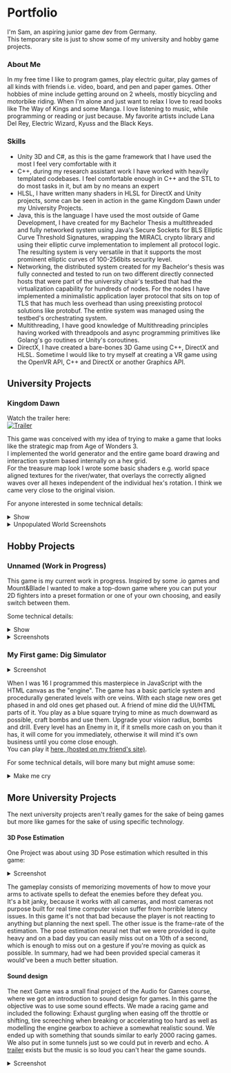 # Portfolio
I'm Sam, an aspiring junior game dev from Germany.  
This temporary site is just to show some of my university and hobby game projects.

### About Me

In my free time I like to program games, play electric guitar, play games of all kinds with friends i.e. video, board, and pen and paper games.
Other hobbies of mine include getting around on 2 wheels, mostly bicycling and motorbike riding.
When I'm alone and just want to relax I love to read books like The Way of Kings and some Manga.
I love listening to music, while programming or reading or just because. My favorite artists include Lana Del Rey, Electric Wizard, Kyuss and the Black Keys.

### Skills
- Unity 3D and C#, as this is the game framework that I have used the most I feel very comfortable with it
- C++, during my research assistant work I have worked with heavily templated codebases. I feel comfortable enough in C++ and the STL to do most tasks in it, but am by no means an expert
- HLSL, I have written many shaders in HLSL for DirectX and Unity projects, some can be seen in action in the game Kingdom Dawn under my University Projects.
- Java, this is the language I have used the most outside of Game Development, I have created for my Bachelor Thesis a multithreaded and fully networked system using Java's Secure Sockets for BLS Elliptic Curve Threshold Signatures, wrapping the MIRACL crypto library and using their elliptic curve implementation to implement all protocol logic. The resulting system is very versatile in that it supports the most prominent elliptic curves of 100-256bits security level.
- Networking, the distributed system created for my Bachelor's thesis was fully connected and tested to run on two different directly connected hosts that were part of the university chair's testbed that had the virtualization capability for hundreds of nodes. For the nodes I have implemented a minimalistic application layer protocol that sits on top of TLS that has much less overhead than using preexisting protocol solutions like protobuf. The entire system was managed using the testbed's orchestrating system.
- Multithreading, I have good knowledge of Multithreading principles having worked with threadpools and async programming primitives like Golang's go routines or Unity's coroutines.
- DirectX, I have created a bare-bones 3D Game using C++, DirectX and HLSL. Sometime I would like to try myself at creating a VR game using the OpenVR API, C++ and DirectX or another Graphics API.

## University Projects

### Kingdom Dawn

Watch the trailer here:  
[![Trailer](http://img.youtube.com/vi/VrJTRM2MyzY/0.jpg)](http://www.youtube.com/watch?v=VrJTRM2MyzY "KingdomDawn Trailer")  

This game was conceived with my idea of trying to make a game that looks like the strategic map from Age of Wonders 3.  
I implemented the world generator and the entire game board drawing and interaction system based internally on a hex grid.  
For the treasure map look I wrote some basic shaders e.g. world space aligned textures for the river/water, that overlays the correctly aligned waves over all hexes independent of the individual hex's rotation. I think we came very close to the original vision.

For anyone interested in some technical details:
<details>
  <summary>Show</summary>
  <p>
  One simple but effective optimization I like is that instead of using Unity's Raycast system to determine which hex the user mouses over we use a hex grid to world matrix and it's inverse to do that math.  
  Internally the hexes are structured as a 2D array so this way all it takes is transforming the mouse coords to hex grid coords with some matrix multiplication and we're done.
  </p>
  <p>
  One initially tricky aspect that had a simple (kind of) solution was creating a system for determining whether the river hexes had to be rotated and to which orientation. This is so our artist doesn't have to rotate all the hexes manually. 
  </p>
  <p>
  We used bitmasks to encode which of the hex neighbors had water on it to determine which exact kind of river/ocean tile has to be instantiated at these positions. By concatenating the bitmask to itself we can then bitshift a target bitmask over it, to determine the degree of rotation. E.g. 0b111000 encodes a hex tile whose first 3 neighbors clockwise contain water. Now if we shift this bitmask with wraparound (rotate) we can match all rotations of hex tiles with 3 consecutive water neighbors. Now our artist only had to create assets for all 14 base bitmasks and created some variations of the most used assets to introduce more variety to the look of rivers and oceans (0b1, 0b11, 0b111..., 0b1011, 0b1101...) and not the entire set that can be acquired through rotation.
  </p>
</details>

<details>
  <summary>Unpopulated World Screenshots</summary>
  <img src="https://raw.githubusercontent.com/uiaeuiaeuiae/portfolio/main/Img/world2.PNG" alt="world2.PNG" />
  <img src="https://raw.githubusercontent.com/uiaeuiaeuiae/portfolio/main/Img/world1.PNG" alt="world1.PNG" />
</details>

## Hobby Projects

### Unnamed (Work in Progress)

This game is my current work in progress. Inspired by some .io games and Mount&Blade I wanted to make a top-down game where you can put your 2D fighters into a preset formation or one of your own choosing, and easily switch between them. 

Some technical details:
<details>
  <summary>Show</summary>
  <p>
 Not many interesting details here, yet. The formations are realized by having waypoints that the individual units stick to, so long as no enemy is close enough to attack. At some specified distance the units engage. The player is also able to create their own formations. There's some basic missile logic which makes it possible to dodge throwing spears or arrows if you move out of range. This is so it could be worthwhile to have sparse formations. 
  </p>
  <p>
  Some different unit classes are in the game, fighters, wizards, archers and javelin throwers, which are just fighters with a few throwing spears that they will chuck before they're in melee range.
  </p>
</details>

<details>
  <summary>Screenshots</summary>
 <img src="https://raw.githubusercontent.com/uiaeuiaeuiae/portfolio/main/Img/Formation.PNG" alt="Formation.PNG" />
 <img src="https://raw.githubusercontent.com/uiaeuiaeuiae/portfolio/main/Img/fight1.PNG" alt="fight1.PNG" />
  <img src="https://raw.githubusercontent.com/uiaeuiaeuiae/portfolio/main/Img/fight2.PNG" alt="fight2.PNG" />
</details>

### My First game: Dig Simulator

<details>
  <summary>Screenshot</summary>
 <img src="https://raw.githubusercontent.com/uiaeuiaeuiae/portfolio/main/Img/digsim2.PNG" alt="digsim2.PNG" />
</details>

When I was 16 I programmed this masterpiece in JavaScript with the HTML canvas as the "engine". The game has a basic particle system and procedurally generated levels with ore veins. With each stage new ores get phased in and old ones get phased out. A friend of mine did the UI/HTML parts of it. You play as a blue square trying to mine as much downward as possible, craft bombs and use them. Upgrade your vision radius, bombs and drill. Every level has an Enemy in it, if it smells more cash on you than it has, it will come for you immediately, otherwise it will mind it's own business until you come close enough.  
You can play it [here, (hosted on my friend's site)](https://codepen.io/TurtleTurret/full/OXoGxj). 

For some technical details, will bore many but might amuse some:
<details>
  <summary>Make me cry</summary>
  <p>
Because at this point I had only programmed in Java before, I was immediately missing the concept of classes, so instead of using typescript for whatever reason we found this online tool that generated the JavaScript prototype code from typescript for you or something of the sort, which results code that is barely readable at best. ‍
 </p>
 <p>
Some technical issues I faced during development include: terrible performance. The game was playable with 15fps max and I couldn't understand how the performance could be so bad (even for Javascript back then). Turns out that I was overdrawing every frame twice: Of course, the game board has to be reset (it doesn't) so I thought better update the 2D array which indexes the game blocks to a neutral color every frame. This works because the generated levels are stored in a separate 3D array, so we can just copy the relevant 2D array out of the 3D array into the buffer array. Every Frame. Twice. If you're thinking WHY? I agree. Well, this was fixed, in the end only what changes from frame to frame get's drawn on the screen as is reasonable to do. For the explosion effects I thought it would be neat to have the letters of the word "boom" serve as the particles for the explosion, the end result is kind of cool.
  For this I ended up implementing some sort of list of particles that had a time to live and direction that was iterated every frame. I then ended up using the same system for animating the digging, which is just a bunch of pixels spraying from the center of a block into random directions. If you made it this far, thank you for reading!
 </p>
</details>



## More University Projects

The next university projects aren't really games for the sake of being games but more like games for the sake of using specific technology.

#### 3D Pose Estimation
One Project was about using 3D Pose estimation which resulted in this game:
<details>
  <summary>Screenshot</summary>
 <img src="https://raw.githubusercontent.com/uiaeuiaeuiae/portfolio/main/Img/poseestimation.PNG" alt="poseestimation.PNG" />
</details>
  
The gameplay consists of memorizing movements of how to move your arms to activate spells to defeat the enemies before they defeat you.  
It's a bit janky, because it works with all cameras, and most cameras not purpose built for real time computer vision suffer from horrible latency issues. In this game it's not that bad because the player is not reacting to anything but planning the next spell. The other issue is the frame-rate of the estimation. The pose estimation neural net that we were provided is quite heavy and on a bad day you can easily miss out on a 10th of a second, which is enough to miss out on a gesture if you're moving as quick as possible. In summary, had we had been provided special cameras it would've been a much better situation.

#### Sound design
The next Game was a small final project of the Audio for Games course, where we got an introduction to sound design for games.
In this game the objective was to use some sound effects. We made a racing game and included the following: Exhaust gurgling when easing off the throttle or shifting, tire screeching when breaking or accelerating too hard as well as modelling the engine gearbox to achieve a somewhat realistic sound. We ended up with something that sounds similar to early 2000 racing games. We also put in some tunnels just so we could put in reverb and echo. A [trailer](http://www.youtube.com/watch?v=9ZCdDPlnlk4 "Tron Racing Trailer") exists but the music is so loud you can't hear the game sounds. 
<details>
  <summary>Screenshot</summary>
 <img src="https://raw.githubusercontent.com/uiaeuiaeuiae/portfolio/main/Img/tronracing.PNG" alt="tronracing.PNG" />
</details>
